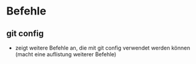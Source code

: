 # Befehle
## git config
- zeigt weitere Befehle an, die mit git config verwendet werden können (macht eine auflistung weiterer Befehle)